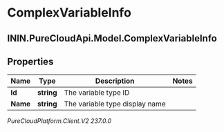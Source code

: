 # ComplexVariableInfo

## ININ.PureCloudApi.Model.ComplexVariableInfo

## Properties

|Name | Type | Description | Notes|
|------------ | ------------- | ------------- | -------------|
| **Id** | **string** | The variable type ID | |
| **Name** | **string** | The variable type display name | |



_PureCloudPlatform.Client.V2 237.0.0_
